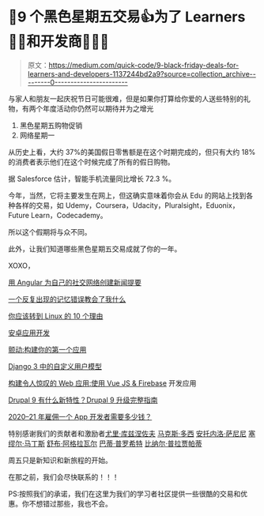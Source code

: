# 🤑9 个黑色星期五交易👍为了 Learners🧑‍🏫和开发商🧑‍💻🤑

> 原文：<https://medium.com/quick-code/9-black-friday-deals-for-learners-and-developers-1137244bd2a9?source=collection_archive---------0----------------------->

与家人和朋友一起庆祝节日可能很难，但是如果你打算给你爱的人送些特别的礼物，有两个年度活动你仍然可以期待并为之增光

1.  黑色星期五购物促销
2.  网络星期一

从历史上看，大约 37%的美国假日零售额是在这个时期完成的，但只有大约 18%的消费者表示他们在这个时候完成了所有的假日购物。

据 Salesforce 估计，智能手机流量同比增长 72.3 %。

今年，当然，它将主要发生在网上，但这确实意味着你会从 Edu 的网站上找到各种各样的交易，如 Udemy，Coursera，Udacity，Pluralsight，Eduonix，Future Learn，Codecademy。

所以这个假期将与众不同。

此外，让我们知道哪些黑色星期五交易成就了你的一年。

XOXO，

[用 Angular 为自己的社交网络创建新闻提要](https://yuriikuznietsov.medium.com/create-news-feed-for-own-social-network-with-angular-a206762827e)

[一个反复出现的记忆错误教会了我什么](/quick-code/what-a-recurring-outofmemory-error-taught-me-11f2061063a1)

[你应该转到 Linux 的 10 个理由](/quick-code/10-reasons-why-every-developer-should-switch-to-linux-e037aa748504)

[安卓应用开发](https://coursesity.com/best-tutorials-learn/android)

[颤动:构建你的第一个应用](/@maxdorseyofficial/flutter-building-your-first-app-ee3dce82cd6)

[Django 3 中的自定义用户模型](/quick-code/custom-user-model-in-django-3-3750fb5656c4)

[构建令人惊叹的 Web 应用:使用 Vue JS & Firebase](https://blog.coursesity.com/best-vuejs-tutorials/) 开发应用

[Drupal 9 有什么新特性？Drupal 9 升级完整指南](/quick-code/whats-new-in-drupal-9-full-guide-for-drupal-9-upgrade-8c09e6035420)

[2020–21 年雇佣一个 App 开发者需要多少钱？](/quick-code/how-much-does-it-cost-to-hire-an-app-developer-in-2020-21-82db25257d4c)

特别感谢我们的贡献者和激励者[尤里·库兹涅佐夫](https://medium.com/u/568e7b8a679?source=post_page-----1137244bd2a9--------------------------------) [马克斯·多西](https://medium.com/u/9b54f3635162?source=post_page-----1137244bd2a9--------------------------------) [安托内洛·萨尼尼](https://medium.com/u/282c7dc3a341?source=post_page-----1137244bd2a9--------------------------------) [塞缪尔·马丁斯](https://medium.com/u/793a6802a3a6?source=post_page-----1137244bd2a9--------------------------------) [舒布·阿格拉瓦尔](https://medium.com/u/4456be053206?source=post_page-----1137244bd2a9--------------------------------) [巴蒂·普罗希特](https://medium.com/u/38651fb457c1?source=post_page-----1137244bd2a9--------------------------------) [比纳尔·普拉贾帕蒂](https://medium.com/u/aecc4eccf39b?source=post_page-----1137244bd2a9--------------------------------)

周五只是新知识和新旅程的开始。

在那之前，我们会尽快联系的！！！

PS:按照我们的承诺，我们在这里为我们的学习者社区提供一些很酷的交易和优惠。你不想错过那些，我也不会。